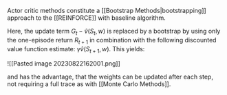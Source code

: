 Actor critic methods constitute a [[Bootstrap Methods|bootstrapping]] approach to the [[REINFORCE]] with baseline algorithm. 

Here, the update term $G_t - \hat{v}(S_t, w)$ is replaced by a bootstrap by using only the one-episode return $R_{t + 1}$ in combination with the following discounted value function estimate: $\gamma \hat{v}(S_{t+1}, w)$.
This yields:

![[Pasted image 20230822162001.png]]

and has the advantage, that the weights can be updated after each step, not requiring a full trace as with [[Monte Carlo Methods]].

